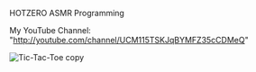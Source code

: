 HOTZERO ASMR Programming


My YouTube Channel: 
"http://youtube.com/channel/UCM115TSKJqBYMFZ35cCDMeQ"




![Tic-Tac-Toe copy](https://github.com/hot-zero/tic-tac-toe/assets/72950401/47ebefcf-1baf-4e8a-ae55-04dd9b8a1671)
